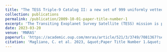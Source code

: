 ```yaml
---
title: "The TESS Triple-9 Catalog II: a new set of 999 uniformly vetted exoplanet candidates"
collection: publications
permalink: /publication/2009-10-01-paper-title-number-1
excerpt: 'The Transiting Exoplanet Survey Satellite (TESS) mission is providing the scientific community with millions of light curves of stars spread across the whole sky. Since 2018, the telescope has detected thousands of planet candidates that need to be meticulously scrutinized before being considered amenable targets for follow-up programs. We present the second catalog of the Planet Patrol citizen science project containing 999 uniformly vetted exoplanet candidates within the TESS ExoFOP archive. The catalog was produced by fully exploiting the power of the Citizen Science Planet Patrol project. We vetted TESS Objects of Interest (TOIs) based on the results of Discovery And Vetting of Exoplanets (DAVE) pipeline. We also implemented the automatic disposition generator, a custom procedure aimed at generating the final classification for each TOI that was vetted by at least three vetters. The majority of the candidates in our catalog, 752 TOIs, passed the vetting process and were labelled as planet candidates. We ruled out 142 candidates as false positives and flagged 105 as potential false positives. Our final dispositions and comments for all the planet candidates are provided as a publicly available supplementary table.'
date: 2023-03-20
venue: 'MNRAS'
paperurl: 'https://academic.oup.com/mnras/article/521/3/3749/7081367?searchresult=1'
citation: 'Magliano, C. et al. 2023, &quot;Paper Title Number 1.&quot; <i>Journal 1</i>. 1(1).'
---
```


